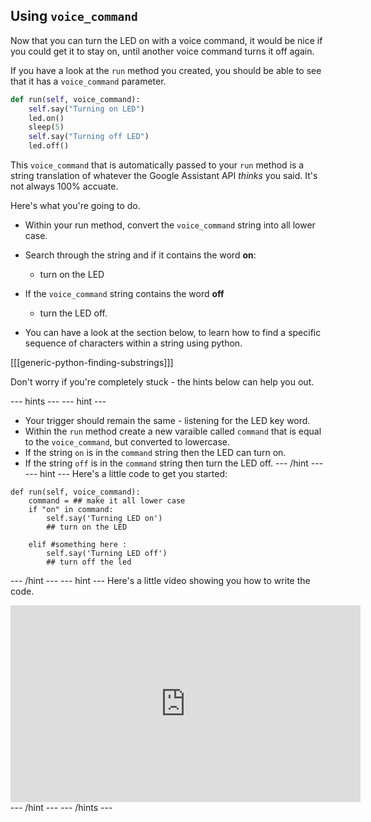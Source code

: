 ## Using `voice_command`

Now that you can turn the LED on with a voice command, it would be nice if you could get it to stay on, until another voice command turns it off again.

If you have a look at the `run` method you created, you should be able to see that it has a `voice_command` parameter.

```python
def run(self, voice_command):
	self.say("Turning on LED")
	led.on()
	sleep(5)
	self.say("Turning off LED")
	led.off()
```

This `voice_command` that is automatically passed to your `run` method is a string translation of whatever the Google Assistant API *thinks* you said. It's not always 100% accuate. 

Here's what you're going to do.

- Within your run method, convert the `voice_command` string into all lower case.
- Search through the string and if it contains the word **on**:
    - turn on the LED
- If the `voice_command` string contains the word **off**
    -  turn the LED off.

- You can have a look at the section below, to learn how to find a specific sequence of characters within a string using python.

[[[generic-python-finding-substrings]]]

Don't worry if you're completely stuck - the hints below can help you out.

--- hints --- --- hint ---
- Your trigger should remain the same - listening for the LED key word.
- Within the `run` method create a new varaible called `command` that is equal to the `voice_command`, but converted to lowercase.
- If the string `on` is in the `command` string then the LED can turn on.
- If the string `off` is in the `command` string then turn the LED off.
--- /hint --- --- hint ---
Here's a little code to get you started:
``` pyton
def run(self, voice_command):
	command = ## make it all lower case
	if "on" in command:
		self.say('Turning LED on')
		## turn on the LED

	elif #something here :
		self.say('Turning LED off')
		## turn off the led
```
--- /hint --- --- hint ---
Here's a little video showing you how to write the code.
<iframe width="560" height="315" src="https://www.youtube.com/embed/9qVe9gjCSKE" frameborder="0" allowfullscreen></iframe>
--- /hint --- --- /hints ---
